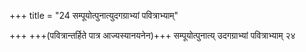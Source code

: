 +++
title = "24 सम्पूयोत्पुनात्युदगग्राभ्यां पवित्राभ्याम्"

+++
+++(पवित्रान्तर्हिते पात्र आज्यस्यानयनेन)+++ सम्पूयोत्पुनात्य् उदगग्राभ्यां पवित्राभ्याम् २४